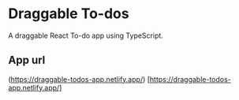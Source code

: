 # Draggable To-dos
A draggable React To-do app using TypeScript. 

## App url 
(https://draggable-todos-app.netlify.app/) [https://draggable-todos-app.netlify.app/]
